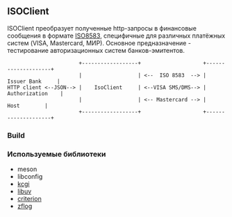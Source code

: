 ## ISOClient

ISOClient преобразует полученные http-запросы в финансовые сообщения в формате [ISO8583](https://en.wikipedia.org/wiki/ISO_8583), специфичные для различных платёжных систем (VISA, Mastercard, МИР). Основное предназначение - тестирование авторизационных систем банков-эмитентов.

                           +------------------+                    +--------------------+
                           |                  | <--  ISO 8583  --> |    Issuer Bank     |
    HTTP client <--JSON--> |    IsoClient     | <--VISA SMS/DMS--> |   Authorization    |  
                           |                  | <-- Mastercard --> |        Host        |  
                           +------------------+                    +--------------------+

### Build


### Используемые библиотеки
* meson
* libconfig
* [kcgi](https://kristaps.bsd.lv/kcgi/)
* [libuv](http://libuv.org/)
* [criterion](https://github.com/Snaipe/Criterion)
* [zflog](https://github.com/wonder-mice/zf_log)

